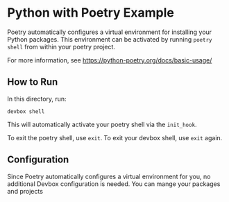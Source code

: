 # Python with Poetry Example

Poetry automatically configures a virtual environment for installing your Python packages. This environment can be activated by running `poetry shell` from within your poetry project. 

For more information, see https://python-poetry.org/docs/basic-usage/ 

## How to Run

In this directory, run: 

`devbox shell`

This will automatically activate your poetry shell via the `init_hook`. 

To exit the poetry shell, use `exit`. To exit your devbox shell, use `exit` again.

## Configuration

Since Poetry automatically configures a virtual environment for you, no additional Devbox configuration is needed. You can mange your packages and projects 